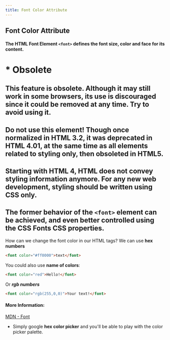 ```yaml
---
title: Font Color Attribute
---
```

## Font Color Attribute
#### The HTML Font Element `<font>` defines the font size, color and face for its content.

# * Obsolete

## This feature is obsolete. Although it may still work in some browsers, its use is discouraged since it could be removed at any time. Try to avoid using it.
## Do not use this element! Though once normalized in HTML 3.2, it was deprecated in HTML 4.01, at the same time as all elements related to styling only, then obsoleted in HTML5.
## Starting with HTML 4, HTML does not convey styling information anymore. For any new web development, styling should be written using CSS only.
## The former behavior of the `<font>` element can be achieved, and even better controlled using the CSS Fonts CSS properties.

How can we change the font color in our HTML tags? We can use **hex numbers**
```HTML
<font color="#ff0000">text</font>
```

You could also use **name of colors**:
```HTML
<font color="red">Hello!</font>
```

Or ***rgb numbers***
```HTML
<font color="rgb(255,0,0)">Your text!</font>
```

#### More Information:
<!-- Please add any articles you think might be helpful to read before writing the article -->
[MDN - Font](https://developer.mozilla.org/en-US/docs/Web/HTML/Element/font)
* Simply google **hex color picker** and you'll be able to play with the color picker palette.